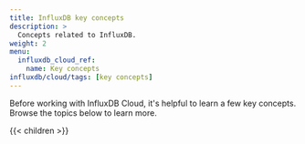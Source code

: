 ```yaml
---
title: InfluxDB key concepts
description: >
  Concepts related to InfluxDB.
weight: 2
menu:
  influxdb_cloud_ref:
    name: Key concepts
influxdb/cloud/tags: [key concepts]
---
```


Before working with InfluxDB Cloud, it's helpful to learn a few key concepts. Browse the topics below to learn more.

{{< children >}}
